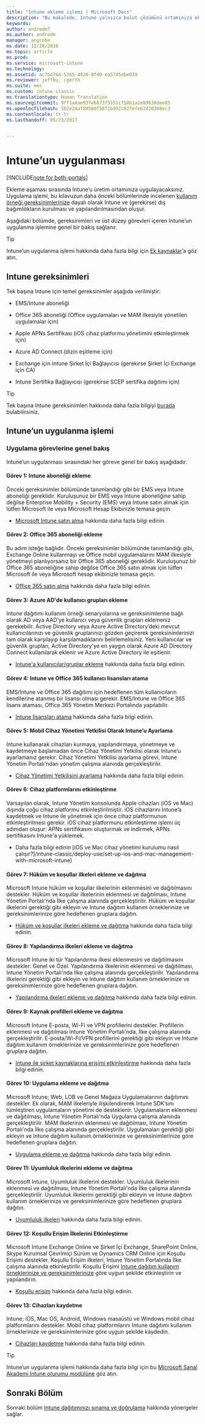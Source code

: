 ```yaml
---
title: "Intune ekleme işlemi | Microsoft Docs"
description: "Bu makalede, Intune yalnızca bulut çözümünü ortamınıza eklerken göz önünde bulundurmanız gereken tüm ayrıntılar sağlanır."
keywords: 
author: andredm7
ms.author: andredm
manager: angrobe
ms.date: 12/28/2016
ms.topic: article
ms.prod: 
ms.service: microsoft-intune
ms.technology: 
ms.assetid: ac7bd764-5365-4920-8fd0-ea57d5ebe039
ms.reviewer: jeffbu, cgerth
ms.suite: ems
ms.custom: intune-classic
ms.translationtype: Human Translation
ms.sourcegitcommit: 9ff1adae93fe6873f5551cf58b1a2e89638dee85
ms.openlocfilehash: 562e24af8058df56f1b952c82fefe62d38388ec3
ms.contentlocale: tr-tr
ms.lasthandoff: 05/23/2017


---
```


# <a name="intune-implementation"></a>Intune’un uygulanması

[!INCLUDE[note for both-portals](../includes/note-for-both-portals.md)]

Ekleme aşaması sırasında Intune’u üretim ortamınıza uygulayacaksınız. Uygulama işlemi, bu kılavuzun daha önceki bölümlerinde incelenen [kullanım örneği gereksinimlerinize](section-3-determine-use-case-requirements.md) dayalı olarak Intune ve (gerekirse) dış bağımlılıkların kurulması ve yapılandırılmasından oluşur.

Aşağıdaki bölümde, gereksinimleri ve üst düzey görevleri içeren Intune’un uygulanma işlemine genel bir bakış sağlanır.

>[!TIP]
> Intune’un uygulanma işlemi hakkında daha fazla bilgi için [Ek kaynaklar](additional-resources.md)’a göz atın.

## <a name="intune-requirements"></a>Intune gereksinimleri

Tek başına Intune için temel gereksinimler aşağıda verilmiştir:

-   EMS/Intune aboneliği

-   Office 365 aboneliği (Office uygulamaları ve MAM ilkesiyle yönetilen uygulamalar için)

-   Apple APNs Sertifikası (iOS cihaz platformu yönetimini etkinleştirmek için)

-   Azure AD Connect (dizin eşitleme için)

-   Exchange için Intune Şirket İçi Bağlayıcısı (gerekirse Şirket İçi Exchange için CA)

-   Intune Sertifika Bağlayıcısı (gerekirse SCEP sertifika dağıtımı için)

>[!TIP]
> Tek başına Intune gereksinimleri hakkında daha fazla bilgiyi [burada](/intune-classic/get-started/what-to-know-before-you-start-microsoft-intune) bulabilirsiniz.

## <a name="intune-implementation-process"></a>Intune’un uygulanma işlemi

### <a name="overview-of-implementation-tasks"></a>Uygulama görevlerine genel bakış

Intune’un uygulanması sırasındaki her göreve genel bir bakış aşağıdadır.

#### <a name="task-1-add-intune-subscription"></a>Görev 1: Intune aboneliği ekleme

Önceki gereksinimler bölümünde tanımlandığı gibi bir EMS veya Intune aboneliği gereklidir. Kuruluşunuz bir EMS veya Intune aboneliğine sahip değilse Enterprise Mobility + Security (EMS) veya Intune satın almak için lütfen Microsoft ile veya Microsoft Hesap Ekibinizle temasa geçin.

-   [Microsoft Intune satın alma](https://www.microsoft.com/cloud-platform/microsoft-intune-pricing) hakkında daha fazla bilgi edinin.

#### <a name="task-2-add-office-365-subscription"></a>Görev 2: Office 365 aboneliği ekleme

Bu adım isteğe bağlıdır. Önceki gereksinimler bölümünde tanımlandığı gibi, Exchange Online kullanmayı ve Office mobil uygulamalarını MAM ilkesiyle yönetmeyi planlıyorsanız bir Office 365 aboneliği gereklidir. Kuruluşunuz bir Office 365 aboneliğine sahip değilse Office 365 satın almak için lütfen Microsoft ile veya Microsoft hesap ekibinizle temasa geçin.

-   [Office 365 satın alma](https://products.office.com/business/compare-office-365-for-business-plans) hakkında daha fazla bilgi edinin.

#### <a name="task-3-add-users-groups-in-azure-ad"></a>Görev 3: Azure AD'de kullanıcı grupları ekleme

Intune dağıtımı kullanım örneği senaryolarına ve gereksinimlerine bağlı olarak AD veya AAD’ye kullanıcı veya güvenlik grupları eklemeniz gerekebilir. Active Directory veya Azure Active Directory’deki mevcut kullanıcılarınızı ve güvenlik gruplarınızı gözden geçirerek gereksinimlerinizi tam olarak karşılayıp karşılamadıklarını belirlemelisiniz. Yeni kullanıcılar ve güvenlik grupları, Active Directory'ye en yaygın olarak Azure AD Directory Connect kullanılarak eklenir ve Azure Active Directory ile eşitlenir.

-   [Intune'a kullanıcılar/gruplar ekleme](/intune-classic/get-started/start-with-a-paid-subscription-to-microsoft-intune-step-3) hakkında daha fazla bilgi edinin.

#### <a name="task-4-assign-intune-and-office-365-user-licenses"></a>Görev 4: Intune ve Office 365 kullanıcı lisansları atama

EMS/Intune ve Office 365 dağıtımı için hedeflenen tüm kullanıcıların kendilerine atanmış bir lisansı olması gerekir. EMS/Intune ve Office 365 lisans ataması, Office 365 Yönetim Merkezi Portalında yapılabilir.

-   [Intune lisansları atama](/intune-classic/get-started/start-with-a-paid-subscription-to-microsoft-intune-step-4) hakkında daha fazla bilgi edinin.

#### <a name="task-5-set-mobile-device-management-authority-to-intune"></a>Görev 5: Mobil Cihaz Yönetimi Yetkilisi Olarak Intune’u Ayarlama

Intune kullanarak cihazları kurmaya, yapılandırmaya, yönetmeye ve kaydetmeye başlamadan önce Cihaz Yönetimi Yetkilisi olarak Intune’u ayarlamanız gerekir. Cihaz Yönetimi Yetkilisi ayarlama görevi, Intune Yönetim Portalı'ndan yönetim çalışma alanında gerçekleştirilir.

-   [Cihaz Yönetimi Yetkilisini ayarlama](/intune-classic/deploy-use/prerequisites-for-enrollment#step-2-set-mdm-authority) hakkında daha fazla bilgi edinin.

#### <a name="task-6-enable-device-platforms"></a>Görev 6: Cihaz platformlarını etkinleştirme

Varsayılan olarak, Intune Yönetim konsolunda Apple cihazları (iOS ve Mac) dışında çoğu cihaz platformu etkinleştirilmiştir. iOS cihazlarını Intune’a kaydetmek ve Intune ile yönetmek için önce cihaz platformunun etkinleştirilmesi gerekir. iOS cihaz platformunu etkinleştirme işlemi üç adımdan oluşur: APNs sertifikasını oluşturmak ve indirmek, APNs sertifikasını Intune'a yüklemek.

-   Daha fazla bilgi edinin [iOS ve Mac cihaz yönetimi kurulumu nasıl çalışır?]/intune-classic/deploy-use/set-up-ios-and-mac-management-with-microsoft-intune)

#### <a name="task-7-add-and-deploy-terms-and-conditions-policies"></a>Görev 7: Hüküm ve koşullar ilkeleri ekleme ve dağıtma

Microsoft Intune hüküm ve koşullar ilkelerinin eklenmesini ve dağıtılmasını destekler. Hüküm ve koşullar ilkelerinin eklenmesi ve dağıtılması, Intune Yönetim Portalı'nda İlke çalışma alanında gerçekleştirilir. Hüküm ve koşullar ilkelerini gerektiği gibi ekleyin ve Intune dağıtım kullanım örneklerinize ve gereksinimlerinize göre hedeflenen gruplara dağıtın.

-   [Hüküm ve koşullar ilkeleri ekleme ve dağıtma](/intune-classic/deploy-use/terms-and-condition-policy-settings-in-microsoft-intune) hakkında daha fazla bilgi edinin.

#### <a name="task-8-add-and-deploy-configuration-policies"></a>Görev 8: Yapılandırma ilkeleri ekleme ve dağıtma

Microsoft Intune iki tür Yapılandırma ilkesi eklenmesini ve dağıtılmasını destekler: Genel ve Özel. Yapılandırma ilkelerinin eklenmesi ve dağıtılması, Intune Yönetim Portalı'nda İlke çalışma alanında gerçekleştirilir. Yapılandırma ilkelerini gerektiği gibi ekleyin ve Intune dağıtım kullanım örneklerinize ve gereksinimlerinize göre hedeflenen gruplara dağıtın.

-   [Yapılandırma ilkeleri ekleme ve dağıtma](/intune-classic/deploy-use/manage-settings-and-features-on-your-devices-with-microsoft-intune-policies) hakkında daha fazla bilgi edinin.

#### <a name="task-9-add-and-deploy-resource-profiles"></a>Görev 9: Kaynak profilleri ekleme ve dağıtma

Microsoft Intune E-posta, Wi-Fi ve VPN profillerini destekler. Profillerin eklenmesi ve dağıtılması Intune Yönetim Portalı'nda, İlke çalışma alanında gerçekleştirilir. E-posta/Wi-Fi/VPN profillerini gerektiği gibi ekleyin ve Intune dağıtım kullanım örneklerinize ve gereksinimlerinize göre hedeflenen gruplara dağıtın.

-   [Intune ile şirket kaynaklarına erişimi etkinleştirme](/intune-classic/deploy-use/enable-access-to-company-resources-with-microsoft-intune) hakkında daha fazla bilgi edinin.

#### <a name="task-10-add-and-deploy-apps"></a>Görev 10: Uygulama ekleme ve dağıtma

Microsoft Intune; Web, LOB ve Genel Mağaza Uygulamalarının dağıtımını destekler. Ek olarak, MAM ilkeleriyle ilişkilendirerek Intune SDK’sını tümleştiren uygulamaların yönetimi de desteklenir. Uygulamaların eklenmesi ve dağıtılması, Intune Yönetim Portalı'nda Uygulama çalışma alanında gerçekleştirilir. MAM ilkelerinin eklenmesi ve dağıtılması, Intune Yönetim Portalı'nda İlke çalışma alanında gerçekleştirilir. Uygulamaları gerektiği gibi ekleyin ve Intune dağıtım kullanım örneklerinize ve gereksinimlerinize göre hedeflenen gruplara dağıtın.

-   [Uygulama ekleme ve dağıtma](/intune-classic/deploy-use/deploy-apps) hakkında daha fazla bilgi edinin.

#### <a name="task-11-add-and-deploy-compliance-policies"></a>Görev 11: Uyumluluk ilkelerini ekleme ve dağıtma

Microsoft Intune, Uyumluluk ilkelerini destekler. Uyumluluk ilkelerinin eklenmesi ve dağıtılması, Intune Yönetim Portalı'nda İlke çalışma alanında gerçekleştirilir. Uyumluluk ilkelerini gerektiği gibi ekleyin ve Intune dağıtım kullanım örneklerinize ve gereksinimlerinize göre hedeflenen gruplara dağıtın.

-   [Uyumluluk ilkeleri](/intune-classic/deploy-use/introduction-to-device-compliance-policies-in-microsoft-intune) hakkında daha fazla bilgi edinin.

#### <a name="task-12-enable-conditional-access-policies"></a>Görev 12: Koşullu Erişim İlkelerini Etkinleştirme

Microsoft Intune Exchange Online ve Şirket İçi Exchange, SharePoint Online, Skype Kurumsal Çevrimiçi Sürüm ve Dynamics CRM Online için Koşullu Erişimi destekler. Koşullu Erişim ilkeleri, Intune Yönetim Portalında İlke çalışma alanında etkinleştirilir. Koşullu Erişimi [Intune dağıtım kullanım örneklerinize ve gereksinimlerinize](section-3-determine-use-case-requirements.md) göre uygun şekilde etkinleştirin ve yapılandırın.

-   [Koşullu erişim](/intune-classic/deploy-use/restrict-access-to-email-and-o365-services-with-microsoft-intune) hakkında daha fazla bilgi edinin.

#### <a name="task-13-enroll-devices"></a>Görev 13: Cihazları kaydetme

Intune; iOS, Mac OS, Android, Windows masaüstü ve Windows mobil cihaz platformlarını destekler. Mobil cihaz platformlarını Intune dağıtımı kullanım örneklerinize ve gereksinimlerinize göre uygun şekilde kaydedin.

-   [Cihazları kaydetme](/intune-classic/deploy-use/enroll-devices-in-microsoft-intune) hakkında daha fazla bilgi edinin.

>[!TIP]
> Intune’un uygulanma işlemi hakkında daha fazla bilgi için bu [Microsoft Sanal Akademi Intune oturumu modülüne](https://mva.microsoft.com/training-courses/deploying-microsoft-enterprise-mobility-suite-16408?l=PPWNoZxvD_1404778676) göz atın.

## <a name="next-section"></a>Sonraki Bölüm

Sonraki bölüm [Intune dağıtımınızı sınama ve doğrulama](section-9-test-and-validation.md) hakkında yönergeler sağlar.

